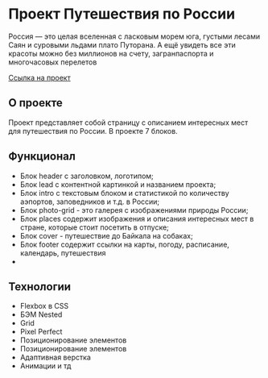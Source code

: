 # Проект Путешествия по России
 Россия — это целая вселенная с ласковым морем юга, густыми лесами Саян и суровыми льдами плато Путорана. А ещё увидеть все эти красоты можно без миллионов на счету, загранпаспорта и многочасовых перелетов

[Ссылка на проект](https://t040496.github.io/russian-travel/)

## О проекте

Проект представляет собой страницу с описанием интересных мест для путешествия по России. В проекте 7 блоков.

## Функционал

* Блок header с заголовком, логотипом;
* Блок lead с контентной картинкой и названием проекта;
* Блок intro с текстовым блоком и статистикой по количеству аэпортов, заповедников и т.д. в России;
* Блок photo-grid - это галерея с изображениями природы России;
* Блок places содержит изображения и описания интересных мест в стране, которые стоит посетить в отпуске; 
* Блок cover - путешествие до Байкала на собаках;
* Блок footer содержит ссылки на карты, погоду, расписание, календарь, путешествия
* 
## Технологии
* Flexbox в CSS
* БЭМ Nested
* Grid
* Pixel Perfect
* Позиционирование элементов
* Позиционирование элементов
* Адаптивная верстка
* Анимации и тд

